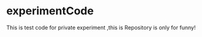 experimentCode
==============

This is test code for  private experiment ,this is Repository is only for funny!
